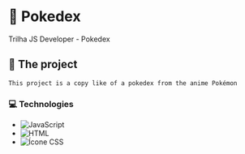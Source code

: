 
# 📘 Pokedex
Trilha JS Developer - Pokedex

## 🐳 The project

    This project is a copy like of a pokedex from the anime Pokémon

### 💻 Technologies

- ![JavaScript](https://camo.githubusercontent.com/7658d1ad6a074f994045303c9ef58ed75a64f066052d2ec92c15d94af80e1a79/68747470733a2f2f696d672e736869656c64732e696f2f62616467652f2d4a6176615363726970742d4637444631453f7374796c653d666c6174266c6f676f3d6a617661736372697074266c6f676f436f6c6f723d626c61636b)
- ![HTML](https://camo.githubusercontent.com/6d4b375e37154764bda789068d8433023cc13b88f288228e5e0c88862ff227bc/68747470733a2f2f696d672e736869656c64732e696f2f62616467652f2d48544d4c2d3233393132303f7374796c653d666c6174266c6f676f3d68746d6c35266c6f676f436f6c6f723d7768697465)
- ![Ícone CSS](https://camo.githubusercontent.com/13ddbb1d0a0717da45d4a1dfa69deccf127ed845290a240b78a5964a6a71edd6/68747470733a2f2f696d672e736869656c64732e696f2f62616467652f2d4353532d3135373242363f7374796c653d666c6174266c6f676f3d63737333266c6f676f436f6c6f723d7768697465)
